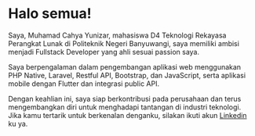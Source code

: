 # Halo semua! 

Saya, Muhamad Cahya Yunizar, mahasiswa D4 Teknologi Rekayasa Perangkat Lunak di Politeknik Negeri Banyuwangi, saya memiliki ambisi menjadi Fullstack Developer yang ahli sesuai passion saya.<br>

Saya berpengalaman dalam pengembangan aplikasi web menggunakan PHP Native, Laravel, Restful API, Bootstrap, dan JavaScript, serta aplikasi mobile dengan Flutter dan integrasi public API.<br>

Dengan keahlian ini, saya siap berkontribusi pada perusahaan dan terus mengembangkan diri untuk menghadapi tantangan di industri teknologi.<br>
Jika kamu tertarik untuk berkenalan denganku, silakan ikuti akun [Linkedin](https://www.linkedin.com/in/cahya-yunizar) ku ya.
